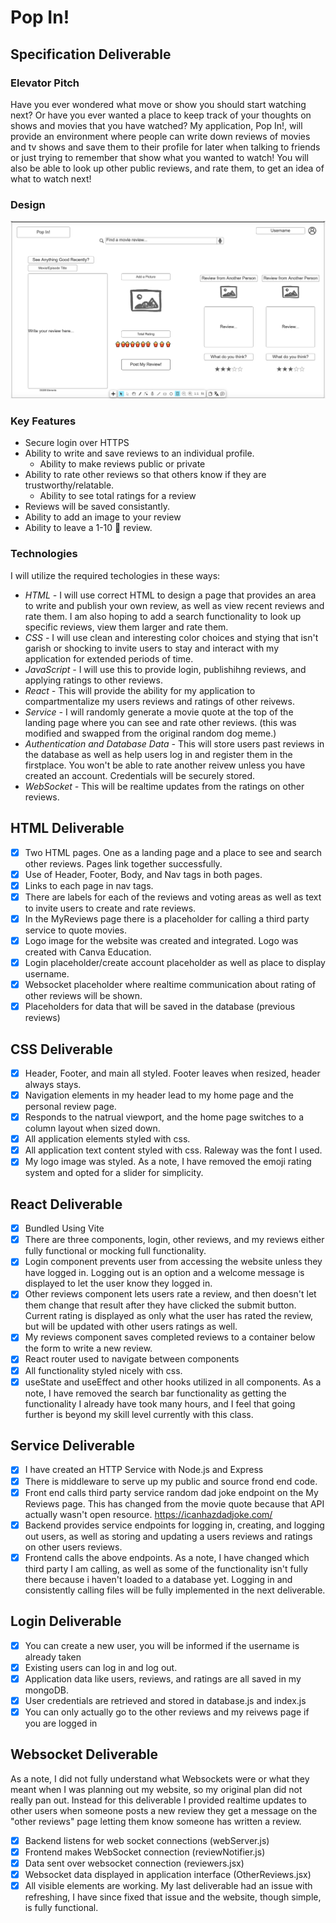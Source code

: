 # Pop In!
## Specification Deliverable
### Elevator Pitch
Have you ever wondered what move or show you should start watching next? Or have you ever wanted a place to keep track of your thoughts on shows and movies that you have watched? My application, Pop In!, will provide an environment where people can write down reviews of movies and tv shows and save them to their profile for later when talking to friends or just trying to remember that show what you wanted to watch! You will also be able to look up other public reviews, and rate them, to get an idea of what to watch next!
### Design
![rough layout for Pop In!](./public/Rough%20Design.png)
### Key Features
* Secure login over HTTPS
* Ability to write and save reviews to an individual profile.
    - Ability to make reviews public or private
* Ability to rate other reviews so that others know if they are trustworthy/relatable.
    - Ability to see total ratings for a review
* Reviews will be saved consistantly.
* Ability to add an image to your review
* Ability to leave a 1-10 :popcorn: review.
### Technologies
I will utilize the required techologies in these ways:
* *HTML -* I will use correct HTML to design a page that provides an area to write and publish your own review, as well as view recent reviews and rate them. I am also hoping to add a search functionality to look up specific reviews, view them larger and rate them.
* *CSS -* I will use clean and interesting color choices and stying that isn't garish or shocking to invite users to stay and interact with my application for extended periods of time.
* *JavaScript -* I will use this to provide login, publishihng reviews, and applying ratings to other reviews.
* *React -* This will provide the ability for my application to compartmentalize my users reviews and ratings of other reivews.
* *Service -* I will randomly generate a movie quote at the top of the landing page where you can see and rate other reviews. (this was modified and swapped from the original random dog meme.)
* *Authentication and Database Data -* This will store users past reviews in the database as well as help users log in and register them in the firstplace. You won't be able to rate another reivew unless you have created an account. Credentials will be securely stored.
* *WebSocket -* This will be realtime updates from the ratings on other reviews.
## HTML Deliverable
- [x] Two HTML pages. One as a landing page and a place to see and search other reviews. Pages link together successfully.
- [x] Use of Header, Footer, Body, and Nav tags in both pages. 
- [x] Links to each page in nav tags.
- [x] There are labels for each of the reviews and voting areas as well as text to invite users to create and rate reviews.
- [x] In the MyReviews page there is a placeholder for calling a third party service to quote movies.
- [x] Logo image for the website was created and integrated. Logo was created with Canva Education.
- [x] Login placeholder/create account placeholder as well as place to display username.
- [x] Websocket placeholder where realtime communication about rating of other reviews will be shown.
- [x] Placeholders for data that will be saved in the database (previous reviews)
## CSS Deliverable
- [x] Header, Footer, and main all styled. Footer leaves when resized, header always stays. 
- [x] Navigation elements in my header lead to my home page and the personal review page.
- [x] Responds to the natrual viewport, and the home page switches to a column layout when sized down.
- [x] All application elements styled with css.
- [x] All application text content styled with css. Raleway was the font I used.
- [x] My logo image was styled.
As a note, I have removed the emoji rating system and opted for a slider for simplicity.
## React Deliverable
- [x] Bundled Using Vite
- [x] There are three components, login, other reviews, and my reviews either fully functional or mocking full functionality.
- [x] Login component prevents user from accessing the website unless they have logged in. Logging out is an option and a welcome message is displayed to let the user know they logged in.
- [x] Other reviews component lets users rate a review, and then doesn't let them change that result after they have clicked the submit button. Current rating is displayed as only what the user has rated the review, but will be updated with other users ratings as well.
- [x] My reviews component saves completed reviews to a container below the form to write a new review.
- [x] React router used to navigate between components
- [x] All functionality styled nicely with css.
- [x] useState and useEffect and other hooks utilized in all components.
As a note, I have removed the search bar functionality as getting the functionality I already have took many hours, and I feel that going further is beyond my skill level currently with this class.
## Service Deliverable
- [x] I have created an HTTP Service with Node.js and Express
- [x] There is middleware to serve up my public and source frond end code.
- [x] Front end calls third party service random dad joke endpoint on the My Reviews page. This has changed from the movie quote because that API actually wasn't open resource. https://icanhazdadjoke.com/
- [x] Backend provides service endpoints for logging in, creating, and logging out users, as well as storing and updating a users reviews and ratings on other users reviews. 
- [x] Frontend calls the above endpoints.
As a note, I have changed which third party I am calling, as well as some of the functionality isn't fully there because i haven't loaded to a database yet. Logging in and consistently calling files will be fully implemented in the next deliverable. 
## Login Deliverable
- [x] You can create a new user, you will be informed if the username is already taken
- [x] Existing users can log in and log out. 
- [x] Application data like users, reviews, and ratings are all saved in my mongoDB.
- [x] User credentials are retrieved and stored in database.js and index.js
- [x] You can only actually go to the other reviews and my reivews page if you are logged in
## Websocket Deliverable
As a note, I did not fully understand what Websockets were or what they meant when I was planning out my website, so my original plan did not really pan out. Instead for this deliverable I provided realtime updates to other users when someone posts a new review they get a message on the "other reviews" page letting them know someone has written a review.  
- [x] Backend listens for web socket connections (webServer.js)
- [x] Frontend makes WebSocket connection (reviewNotifier.js)
- [x] Data sent over websocket connection (reviewers.jsx)
- [x] Websocket data displayed in application interface (OtherReviews.jsx)
- [x] All visible elements are working. My last deliverable had an issue with refreshing, I have since fixed that issue and the website, though simple, is fully functional.